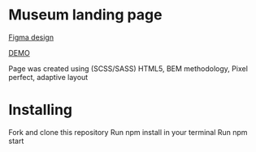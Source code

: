 # Museum landing page

[Figma design](https://www.figma.com/file/NWD38mUnijAtiz3HrX3zgW/%D0%9D%D0%90%D0%9C%D0%A3?node-id=264%3A6)

[DEMO](https://ruslanwp.github.io/Museum-layout/)

Page was created using (SCSS/SASS) HTML5, BEM methodology, Pixel perfect, adaptive layout

# Installing 
  Fork and clone this repository
  Run npm install in your terminal
  Run npm start
  